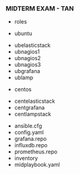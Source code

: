 ### MIDTERM EXAM - TAN
+ roles
 - ubuntu
  * ubelasticstack
  * ubnagios1
  * ubnagios2
  * ubnagios3
  * ubgrafana
  * ublamp

 - centos
  * centelasticstack
  * centgrafana
  * centlampstack

+ ansible.cfg
+ config.yaml
+ grafana.repo
+ influxdb.repo
+ prometheus.repo
+ inventory
+ midplaybook.yaml
